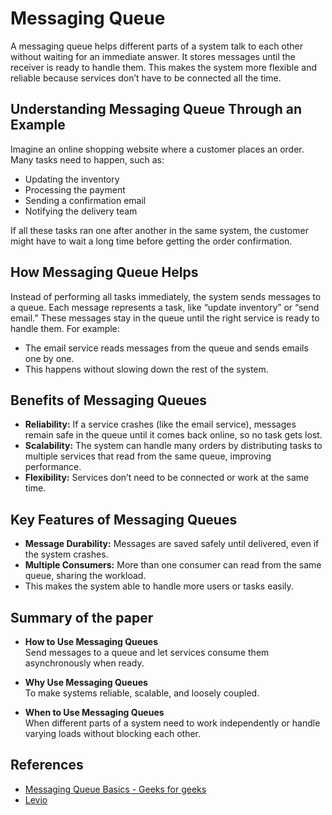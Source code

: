 # Messaging Queue

A messaging queue helps different parts of a system talk to each other without waiting for an immediate answer. It stores messages until the receiver is ready to handle them. This makes the system more flexible and reliable because services don’t have to be connected all the time.

## Understanding Messaging Queue Through an Example

Imagine an online shopping website where a customer places an order. Many tasks need to happen, such as:

* Updating the inventory  
* Processing the payment  
* Sending a confirmation email  
* Notifying the delivery team  

If all these tasks ran one after another in the same system, the customer might have to wait a long time before getting the order confirmation.

## How Messaging Queue Helps

Instead of performing all tasks immediately, the system sends messages to a queue. Each message represents a task, like “update inventory” or “send email.” These messages stay in the queue until the right service is ready to handle them. For example:

* The email service reads messages from the queue and sends emails one by one.  
* This happens without slowing down the rest of the system.

## Benefits of Messaging Queues

* **Reliability:** If a service crashes (like the email service), messages remain safe in the queue until it comes back online, so no task gets lost.  
* **Scalability:** The system can handle many orders by distributing tasks to multiple services that read from the same queue, improving performance.  
* **Flexibility:** Services don’t need to be connected or work at the same time.




## Key Features of Messaging Queues

* **Message Durability:** Messages are saved safely until delivered, even if the system crashes.  
* **Multiple Consumers:** More than one consumer can read from the same queue, sharing the workload.  
* This makes the system able to handle more users or tasks easily.

## Summary of the paper 

* **How to Use Messaging Queues**  
Send messages to a queue and let services consume them asynchronously when ready.

* **Why Use Messaging Queues**  
To make systems reliable, scalable, and loosely coupled.

* **When to Use Messaging Queues**  
When different parts of a system need to work independently or handle varying loads without blocking each other.


## References

* [Messaging Queue Basics - Geeks for geeks]([https://www.ibm.com/cloud/learn/messaging-queues](https://www.geeksforgeeks.org/introduction-to-messaging-queues-in-spring-boot-microservices/))
* [Levio ]([https://kafka.apache.org/documentation/](https://levioconsulting.com/insights/a-simple-guide-to-using-ibm-mq-with-java-messaging-service/))


